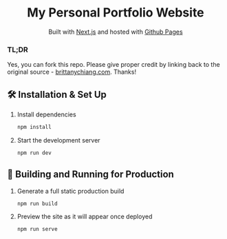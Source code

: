 <h1 align="center">
  My Personal Portfolio Website 
</h1>
<p align="center">
  Built with <a href="https://nextjs.org/" target="_blank">Next.js</a> and hosted with <a href="https://pages.github.com/" target="_blank">Github Pages</a>
</p>

### TL;DR

Yes, you can fork this repo. Please give proper credit by linking back to the original source - <a href="https://brittanychiang.com/" target="_blank">brittanychiang.com</a>. Thanks!

## 🛠 Installation & Set Up

1. Install dependencies

   ```sh
   npm install
   ```

2. Start the development server

   ```sh
   npm run dev
   ```

## 🚀 Building and Running for Production

1. Generate a full static production build

   ```sh
   npm run build
   ```

2. Preview the site as it will appear once deployed

   ```sh
   npm run serve
   ```
